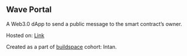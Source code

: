 ## Wave Portal

A Web3.0 dApp to send a public message to the smart contract’s owner.

Hosted on: <a href="https://web3waive.netlify.app/">Link</a>

Created as a part of <a href="https://twitter.com/_buildspace">buildspace</a> cohort: Intan.
